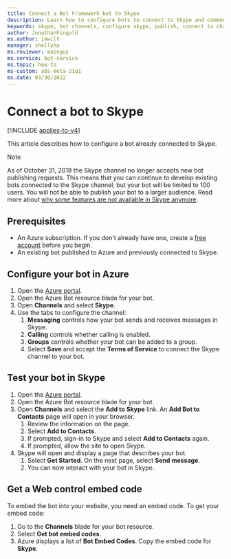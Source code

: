 ```yaml
---
title: Connect a Bot Framework bot to Skype
description: Learn how to configure bots to connect to Skype and communicate with users via Skype.
keywords: skype, bot channels, configure skype, publish, connect to channels
author: JonathanFingold
ms.author: iawilt
manager: shellyha
ms.reviewer: mainguy
ms.service: bot-service
ms.topic: how-to
ms-custom: abs-meta-21q1
ms.date: 03/30/2022
---
```


# Connect a bot to Skype

[!INCLUDE [applies-to-v4](includes/applies-to-v4-current.md)]

This article describes how to configure a bot already connected to Skype.

>[!NOTE]
> As of October 31, 2019 the Skype channel no longer accepts new bot publishing requests. This means that you can continue to develop existing bots connected to the Skype channel, but your bot will be limited to 100 users. You will not be able to publish your bot to a larger audience. Read more about [why some features are not available in Skype anymore](https://support.skype.com/faq/fa12091/why-are-some-features-not-available-in-skype-anymore).

## Prerequisites

- An Azure subscription. If you don't already have one, create a [free account](https://azure.microsoft.com/free/?WT.mc_id=A261C142F) before you begin.
- An existing bot published to Azure and previously connected to Skype.

## Configure your bot in Azure

1. Open the [Azure portal](https://portal.azure.com/).
1. Open the Azure Bot resource blade for your bot.
1. Open **Channels** and select **Skype**.
1. Use the tabs to configure the channel:
    1. **Messaging** controls how your bot sends and receives massages in Skype.
    1. **Calling** controls whether calling is enabled. <!--Requires a webhook.-->
    1. **Groups** controls whether your bot can be added to a group.
    1. Select **Save** and accept the **Terms of Service** to connect the Skype channel to your bot.

## Test your bot in Skype

1. Open the [Azure portal](https://portal.azure.com/).
1. Open the Azure Bot resource blade for your bot.
1. Open **Channels** and select the **Add to Skype** link. An **Add Bot to Contacts** page will open in your browser.
    1. Review the information on the page.
    1. Select **Add to Contacts**.
    1. If prompted, sign-in to Skype and select **Add to Contacts** again.
    1. If prompted, allow the site to open Skype.
1. Skype will open and display a page that describes your bot.
    1. Select **Get Started**. On the next page, select **Send message**.
    1. You can now interact with your bot in Skype.

## Get a Web control embed code

To embed the bot into your website, you need an embed code. To get your embed code:

1. Go to the **Channels** blade for your bot resource.
1. Select **Get bot embed codes**.
1. Azure displays a list of **Bot Embed Codes**. Copy the embed code for **Skype**.

